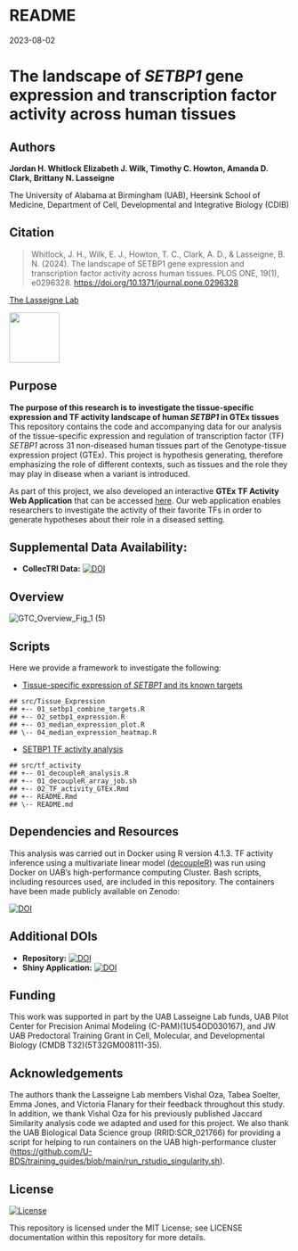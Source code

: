 README
================
2023-08-02

# The landscape of *SETBP1* gene expression and transcription factor activity across human tissues

## Authors

**Jordan H. Whitlock Elizabeth J. Wilk, Timothy C. Howton, Amanda D.
Clark, Brittany N. Lasseigne**

The University of Alabama at Birmingham (UAB), Heersink School of
Medicine, Department of Cell, Developmental and Integrative Biology
(CDIB)

## Citation
> Whitlock, J. H., Wilk, E. J., Howton, T. C., Clark, A. D., & Lasseigne, B. N. (2024). The landscape of SETBP1 gene expression and transcription factor activity across human tissues. PLOS ONE, 19(1), e0296328. https://doi.org/10.1371/journal.pone.0296328


[The Lasseigne Lab](https://www.lasseigne.org/)

<img src="https://www.lasseigne.org/img/main/lablogo.png" width="90" height="90">

## Purpose

**The purpose of this research is to investigate the tissue-specific
expression and TF activity landscape of human *SETBP1* in GTEx tissues**
This repository contains the code and accompanying data for our analysis
of the tissue-specific expression and regulation of transcription factor
(TF) *SETBP1* across 31 non-diseased human tissues part of the
Genotype-tissue expression project (GTEx). This project is hypothesis
generating, therefore emphasizing the role of different contexts, such
as tissues and the role they may play in disease when a variant is
introduced.

As part of this project, we also developed an interactive **GTEx TF Activity Web Application** that can be accessed [here](https://lasseignelab.shinyapps.io/gtex_tf_activity/). Our web application enables researchers to investigate the activity of their favorite TFs in order to generate hypotheses about their role in a diseased setting. 

## Supplemental Data Availability:

- **CollecTRI Data:** [![DOI](https://zenodo.org/badge/DOI/10.5281/zenodo.8222799.svg)](https://doi.org/10.5281/zenodo.8222799)

## Overview
![GTC_Overview_Fig_1 (5)](https://github.com/lasseignelab/230323_JW_DiseaseNetworks/assets/62023125/4110d641-b2b9-4965-a781-af166bc133b4)

## Scripts

Here we provide a framework to investigate the following:

-   [Tissue-specific expression of *SETBP1* and its known
    targets](https://github.com/lasseignelab/230323_JW_DiseaseNetworks/tree/main/src/Tissue_Expression)

<!-- -->

    ## src/Tissue_Expression
    ## +-- 01_setbp1_combine_targets.R
    ## +-- 02_setbp1_expression.R
    ## +-- 03_median_expression_plot.R
    ## \-- 04_median_expression_heatmap.R

-   [SETBP1 TF activity
    analysis](https://github.com/lasseignelab/230323_JW_DiseaseNetworks/tree/main/src/tf_activity)

<!-- -->

    ## src/tf_activity
    ## +-- 01_decoupleR_analysis.R
    ## +-- 01_decoupleR_array_job.sh
    ## +-- 02_TF_activity_GTEx.Rmd
    ## +-- README.Rmd
    ## \-- README.md

## Dependencies and Resources

This analysis was carried out in Docker using R version 4.1.3. TF
activity inference using a multivariate linear model [(decoupleR)](https://saezlab.github.io/decoupleR/) was run using Docker on UAB’s high-performance computing Cluster.
Bash scripts, including resources used, are included in this repository.
The containers have been made publicly available on Zenodo:

[![DOI](https://zenodo.org/badge/DOI/10.5281/zenodo.8428932.svg)](https://doi.org/10.5281/zenodo.8428932)

## Additional DOIs
- **Repository:** [![DOI](https://zenodo.org/badge/DOI/10.5281/zenodo.8225613.svg)](https://doi.org/10.5281/zenodo.8225613)
- **Shiny Application:** [![DOI](https://zenodo.org/badge/DOI/10.5281/zenodo.8225317.svg)](https://doi.org/10.5281/zenodo.8225317)

## Funding
This work was supported in part by the UAB Lasseigne Lab funds, UAB Pilot Center for Precision Animal Modeling (C-PAM)(1U54OD030167), and JW UAB Predoctoral Training Grant in Cell, Molecular, and Developmental Biology (CMDB T32)(5T32GM008111-35).

## Acknowledgements
The authors thank the Lasseigne Lab members Vishal Oza, Tabea Soelter, Emma Jones, and Victoria Flanary for their feedback throughout this study. In addition, we thank Vishal Oza for his previously published Jaccard Similarity analysis code we adapted and used for this project. We also thank the UAB Biological Data Science group (RRID:SCR_021766) for providing a script for helping to run containers on the UAB high-performance cluster (https://github.com/U-BDS/training_guides/blob/main/run_rstudio_singularity.sh).

## License

[![License](https://img.shields.io/badge/LICENSE-MIT_License-yellow)](https://github.com/lasseignelab/230323_JW_DiseaseNetworks/blob/main/LICENSE)

This repository is licensed under the MIT License; see LICENSE
documentation within this repository for more details.
